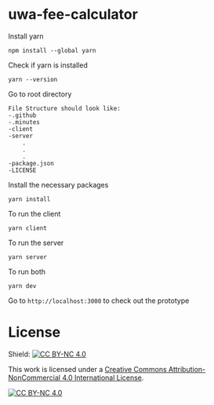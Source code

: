# uwa-fee-calculator

Install yarn

    npm install --global yarn

Check if yarn is installed

    yarn --version

Go to root directory

    File Structure should look like:
    -.github
    -.minutes
    -client
    -server
        .
        .
        .
    -package.json
    -LICENSE

Install the necessary packages

    yarn install

To run the client

    yarn client

To run the server

    yarn server

To run both

    yarn dev

Go to `http://localhost:3000` to check out the prototype

# License

Shield: [![CC BY-NC 4.0][cc-by-nc-shield]][cc-by-nc]

This work is licensed under a
[Creative Commons Attribution-NonCommercial 4.0 International License][cc-by-nc].

[![CC BY-NC 4.0][cc-by-nc-image]][cc-by-nc]

[cc-by-nc]: https://creativecommons.org/licenses/by-nc/4.0/
[cc-by-nc-image]: https://i.creativecommons.org/l/by-nc/4.0/88x31.png
[cc-by-nc-shield]: https://img.shields.io/badge/License-CC%20BY--NC%204.0-lightgrey.svg
